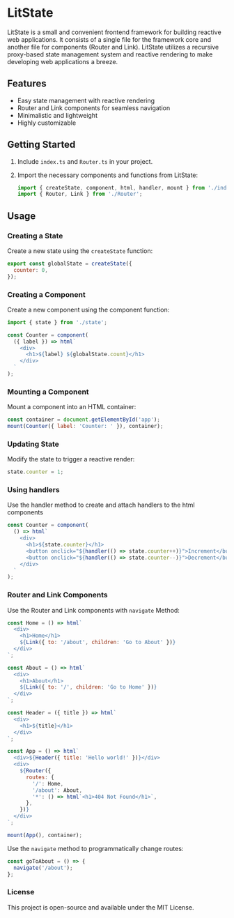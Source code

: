 # LitState

LitState is a small and convenient frontend framework for building reactive web applications. It consists of a single file for the framework core and another file for components (Router and Link). LitState utilizes a recursive proxy-based state management system and reactive rendering to make developing web applications a breeze.

## Features

- Easy state management with reactive rendering
- Router and Link components for seamless navigation
- Minimalistic and lightweight
- Highly customizable

## Getting Started

1. Include `index.ts` and `Router.ts` in your project.
2. Import the necessary components and functions from LitState:

   ```javascript
   import { createState, component, html, handler, mount } from './index';
   import { Router, Link } from './Router';
   ```

## Usage

### Creating a State

Create a new state using the `createState` function:

```javascript
export const globalState = createState({
  counter: 0,
});
```

### Creating a Component

Create a new component using the component function:

```javascript
import { state } from './state';

const Counter = component(
  ({ label }) => html`
    <div>
      <h1>${label} ${globalState.count}</h1>
    </div>
  `
);
```

### Mounting a Component

Mount a component into an HTML container:

```javascript
const container = document.getElementById('app');
mount(Counter({ label: 'Counter: ' }), container);
```

### Updating State

Modify the state to trigger a reactive render:

```javascript
state.counter = 1;
```

### Using handlers

Use the handler method to create and attach handlers to the html components

```javascript
const Counter = component(
  () => html`
    <div>
      <h1>${state.counter}</h1>
      <button onclick="${handler(() => state.counter++)}">Increment</button>
      <button onclick="${handler(() => state.counter--)}">Decrement</button>
    </div>
  `
);
```

### Router and Link Components

Use the Router and Link components with `navigate` Method:

```javascript
const Home = () => html`
  <div>
    <h1>Home</h1>
    ${Link({ to: '/about', children: 'Go to About' })}
  </div>
`;

const About = () => html`
  <div>
    <h1>About</h1>
    ${Link({ to: '/', children: 'Go to Home' })}
  </div>
`;

const Header = ({ title }) => html`
  <div>
    <h1>${title}</h1>
  </div>
`;

const App = () => html`
  <div>${Header({ title: 'Hello world!' })}</div>
  <div>
    ${Router({
      routes: {
        '/': Home,
        '/about': About,
        '*': () => html`<h1>404 Not Found</h1>`,
      },
    })}
  </div>
`;

mount(App(), container);
```

Use the `navigate` method to programmatically change routes:

```javascript
const goToAbout = () => {
  navigate('/about');
};
```

### License

This project is open-source and available under the MIT License.
